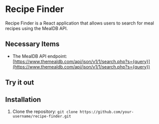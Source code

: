 # Recipe Finder

Recipe Finder is a React application that allows users to search for meal recipes using the MealDB API.

## Necessary Items

- The MealDB API endpoint: [https://www.themealdb.com/api/json/v1/1/search.php?s={query}](https://www.themealdb.com/api/json/v1/1/search.php?s={query})

## Try it out



## Installation

1. Clone the repository: `git clone https://github.com/your-username/recipe-finder.git`



